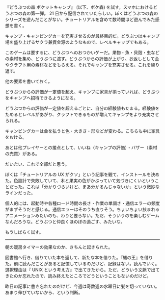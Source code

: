 『どうぶつの森 ポケットキャンプ』 (以下、ポケ森) を試す。スマホにおけるどうぶつの森の第一弾。 21 日から配信されていたらしい。ぼくはどうぶつの森のシリーズを遊んだことがない。チュートリアルを含めて数時間ほど遊んでみた感想を書く。

キャンプ・キャンピングカーを充実させるのが最終目的だ。どうぶつはキャンプ場を盛り上げるサクラ兼資金源のようなもので、レベルキャップでもある。

このゲームは要するに、どうぶつへのおつかいゲーだ。果物・魚・貝殻・虫などの素材を集め、どうぶつに渡す。どうぶつからの評価が上がり、お返しとして金やクラフト用の素材などをもらえる。それでキャンプを充実させる。これを繰り返す。

他の要素を書いておく。

どうぶつからの評価が一定値を超え、キャンプに家具が揃っていれば、どうぶつをキャンプへ招待できるようになる。

どうぶつからの評価が一定値を超えるごとに、自分の経験値もたまる。経験値をためるとレベルがあがり、クラフトできるものが増えてキャンプをより充実させられる。

キャンピングカーは金を払うと色・大きさ・形などが変わる。こちらも中に家具をおける。

あとは他プレイヤーとの接点として、いいね（キャンプの評価）・バザー（素材の売買）がある。

だいたい、これで全部だと思う。

ぼくは「チュートリアルの UX がクソ」という記事を観て、インストールを決めた。色設計で失敗していて、木と果実の色がかぶっていて気づきにくいということだった。これは「分かりづらいけど、まあ分かるんじゃないか」という微妙なラインだった。

個人的には、起動時や各種ロード時間の長さ・作業の単調さ・通信エラーの頻度がまずそうだと感じる。通信エラーはそのうち直りそう。ちょいちょい挟まれるアニメーションみたいのも、わりと要らない。ただ、そういうのを楽しむゲームなんだろうな。どうぶつと仲良くほのぼの過ごす、みたいな。

もうしばらく試す。

-----

朝の暖房タイマーの効果なのか、きちんと起きられた。

図書館へ行き、借りていた本を返して、新たな本を借りた。『蝿の王』を借りた。前に読んだことがあると記憶しているのだけど、記録はない。読んでいく。選択理由は『 UNIX という考え方』で出てきたから。ただ、どういう文脈で出てきたのか忘れたので、読み終えたところでどうということもないのだけど。

昨日の記事に書き忘れたのだけど、今週は奇数週の水曜日に髪を切っていない。あまり伸びていないから、という判断。
